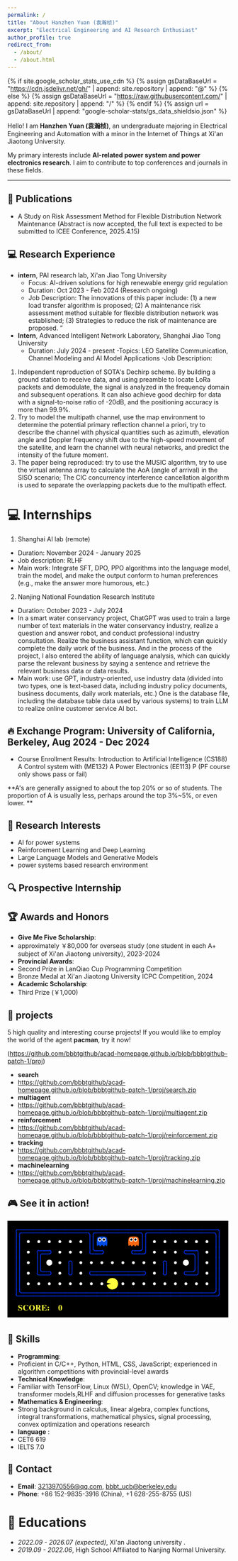 ```yaml
---
permalink: /
title: "About Hanzhen Yuan (袁瀚桢)"
excerpt: "Electrical Engineering and AI Research Enthusiast"
author_profile: true
redirect_from: 
  - /about/
  - /about.html
---
```


{% if site.google_scholar_stats_use_cdn %}
{% assign gsDataBaseUrl = "https://cdn.jsdelivr.net/gh/" | append: site.repository | append: "@" %}
{% else %}
{% assign gsDataBaseUrl = "https://raw.githubusercontent.com/" | append: site.repository | append: "/" %}
{% endif %}
{% assign url = gsDataBaseUrl | append: "google-scholar-stats/gs_data_shieldsio.json" %}

<span class='anchor' id='about-me'></span>

Hello! I am **Hanzhen Yuan (袁瀚桢)**, an undergraduate majoring in Electrical Engineering and Automation with a minor in the Internet of Things at Xi'an Jiaotong University.

My primary interests include **AI-related power system and power electronics research**. I aim to contribute to top conferences and journals in these fields. 

---
## 📝 Publications
- A Study on Risk Assessment Method for Flexible Distribution Network Maintenance (Abstract is now accepted, the full text is expected to be submitted to ICEE Conference, 2025.4.15)
  
## 💻 Research Experience
- **intern**, PAI research lab, Xi'an Jiao Tong University
  - Focus: AI-driven solutions for high renewable energy grid regulation
  - Duration: Oct 2023 - Feb 2024 (Research ongoing)
  - Job Description:
    The innovations of this paper include: (1) a new load transfer algorithm is proposed; (2) A maintenance risk assessment method suitable for flexible distribution network was established; (3) Strategies to reduce the risk of maintenance are proposed. ”
- **Intern**, Advanced Intelligent Network Laboratory, Shanghai Jiao Tong University
  - Duration: July 2024 - present
  -Topics: LEO Satellite Communication, Channel Modeling and AI Model Applications
  -Job Description:
1. Independent reproduction of SOTA's Dechirp scheme. By building a ground station to receive data, and using preamble to locate LoRa packets and demodulate, the signal is analyzed in the frequency domain and subsequent operations. It can also achieve good dechirp for data with a signal-to-noise ratio of -20dB, and the positioning accuracy is more than 99.9%.
2. Try to model the multipath channel, use the map environment to determine the potential primary reflection channel a priori, try to describe the channel with physical quantities such as azimuth, elevation angle and Doppler frequency shift due to the high-speed movement of the satellite, and learn the channel with neural networks, and predict the intensity of the future moment.
3. The paper being reproduced: try to use the MUSIC algorithm, try to use the virtual antenna array to calculate the AoA (angle of arrival) in the SISO scenario; The CIC concurrency interference cancellation algorithm is used to separate the overlapping packets due to the multipath effect.
# 💻 Internships
1. Shanghai AI lab (remote)
- Duration: November 2024 - January 2025
- Job description: RLHF
- Main work: Integrate SFT, DPO, PPO algorithms into the language model, train the model, and make the output conform to human preferences (e.g., make the answer more humorous, etc.)

2. Nanjing National Foundation Research Institute
- Duration: October 2023 - July 2024
- In a smart water conservancy project, ChatGPT was used to train a large number of text materials in the water conservancy industry, realize a question and answer robot, and conduct professional industry consultation. Realize the business assistant function, which can quickly complete the daily work of the business. And in the process of the project, I also entered the ability of language analysis, which can quickly parse the relevant business by saying a sentence and retrieve the relevant business data or data results.
- Main work: use GPT, industry-oriented, use industry data (divided into two types, one is text-based data, including industry policy documents, business documents, daily work materials, etc.) One is the database file, including the database table data used by various systems) to train LLM to realize online customer service AI bot.
## 🔥 Exchange Program: University of California, Berkeley, Aug 2024 - Dec 2024
- Course Enrollment Results:
Introduction to Artificial Intelligence (CS188) A
Control system with (ME132) A 
Power Electronics (EE113) P (PF course only shows pass or fail)

**A's are generally assigned to about the top 20% or so of students. The proportion of A is usually less, perhaps around the top 3%~5%, or even lower. **

## 📜 Research Interests
- AI for power systems
- Reinforcement Learning and Deep Learning
- Large Language Models and Generative Models
- power systems based research environment

## 🔍 Prospective Internship

## 🏆 Awards and Honors
- **Give Me Five Scholarship**:
- approximately ￥80,000 for overseas study (one student in each A+ subject of Xi'an Jiaotong university), 2023-2024
- **Provincial Awards**:
- Second Prize in LanQiao Cup Programming Competition
- Bronze Medal at Xi'an Jiaotong University ICPC Competition, 2024
- **Academic Scholarship**:
- Third Prize (￥1,000)

## 🧱 projects 
5 high quality and interesting course projects! If you would like to employ the world of the agent **pacman**, try it now!

(https://github.com/bbbtgithub/acad-homepage.github.io/blob/bbbtgithub-patch-1/proj)
- **search**
- https://github.com/bbbtgithub/acad-homepage.github.io/blob/bbbtgithub-patch-1/proj/search.zip
- **multiagent**
- https://github.com/bbbtgithub/acad-homepage.github.io/blob/bbbtgithub-patch-1/proj/multiagent.zip
- **reinforcement**
- https://github.com/bbbtgithub/acad-homepage.github.io/blob/bbbtgithub-patch-1/proj/reinforcement.zip
- **tracking**
- https://github.com/bbbtgithub/acad-homepage.github.io/blob/bbbtgithub-patch-1/proj/tracking.zip
- **machinelearning**
- https://github.com/bbbtgithub/acad-homepage.github.io/blob/bbbtgithub-patch-1/proj/machinelearning.zip
  
## 🎮 See it in action!
![Pacman Game Demo](https://github.com/bbbtgithub/acad-homepage.github.io/blob/bbbtgithub-patch-1/images/pacman_game.gif?raw=true)


## 🔧 Skills
- **Programming**:
- Proficient in C/C++, Python, HTML, CSS, JavaScript; experienced in algorithm competitions with provincial-level awards
- **Technical Knowledge**:
- Familiar with TensorFlow, Linux (WSL), OpenCV; knowledge in VAE, transformer models,RLHF and diffusion processes for generative tasks
- **Mathematics & Engineering**:
- Strong background in calculus, linear algebra, complex functions, integral transformations, mathematical physics, signal processing, convex optimization and operations research
- **language** :
- CET6 619
- IELTS 7.0

## 💬 Contact
- **Email**: [3213970556@qq.com](mailto:3213970556@qq.com), [bbbt_ucb@berkeley.edu](mailto:bbbt_ucb@berkeley.edu)
- **Phone**: +86 152-9835-3916 (China), +1 628-255-8755 (US)

# 📖 Educations
- *2022.09 - 2026.07 (expected)*, Xi'an Jiaotong university . 
- *2019.09 - 2022.06*, High School Affiliated to Nanjing Normal University. 



